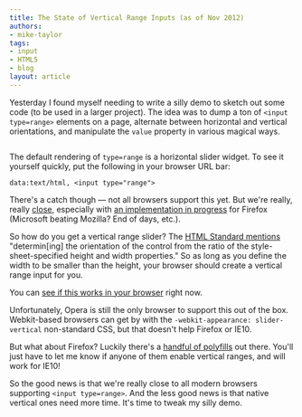 ```yaml
---
title: The State of Vertical Range Inputs (as of Nov 2012)
authors:
- mike-taylor
tags:
- input
- HTML5
- blog
layout: article
---
```

<p>Yesterday I found myself needing to write a silly demo to sketch out some code (to be used in a larger project). The idea was to dump a ton of <code>&lt;input type=range&gt;</code> elements on a page, alternate between horizontal and vertical orientations, and manipulate the <code>value</code> property in various magical ways.</p>

<span class='imgcenter'><img alt='' src='http://files.myopera.com/miketaylr/blog/rangesss.png' /></span>

<p>The default rendering of <code>type=range</code> is a horizontal slider widget. To see it yourself quickly, put the following in your browser URL bar: <code><pre>data:text/html, &lt;input type=&quot;range&quot;&gt;</pre></code></p>

<p>There&#39;s a catch though &#x2014; not all browsers support this yet. But we&#39;re really, really <a href="http://caniuse.com/#feat=input-range">close</a>, especially with <a href="https://bugzilla.mozilla.org/show_bug.cgi?id=344618">an implementation in progress</a> for Firefox (Microsoft beating Mozilla? End of days, etc.).</p>

<p>So how do you get a vertical range slider? The <a href="http://www.whatwg.org/specs/web-apps/current-work/multipage/states-of-the-type-attribute.html#range-state-(type=range">HTML Standard mentions</a> &quot;determin[ing] the orientation of the control from the ratio of the style-sheet-specified height and width properties.&quot; So as long as you define the width to be smaller than the height, your browser should create a vertical range input for you.</p>

<p>You can <a href="http://software.hixie.ch/utilities/js/live-dom-viewer/?saved=1943">see if this works in your browser</a> right now.</p>

<p>Unfortunately, Opera is still the only browser to support this out of the box. Webkit-based browsers can get by with the <code>-webkit-appearance: slider-vertical</code> non-standard CSS, but that doesn&#39;t help Firefox or IE10.</p>

<p>But what about Firefox? Luckily there&#39;s a <a href="http://duckduckgo.com/?t=ous&amp;amp;q=html5+range+input+polyfill">handful of polyfills</a> out there. You&#39;ll just have to let me know if anyone of them enable vertical ranges, and will work for IE10!</p>

<p>So the good news is that we&#39;re really close to all modern browsers supporting <code>&lt;input type=range&gt;</code>. And the less good news is that native vertical ones need more time. It&#39;s time to tweak my silly demo.</p>

